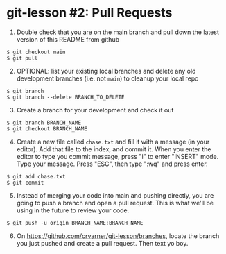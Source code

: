 # git-lesson #2: Pull Requests

1. Double check that you are on the main branch and pull down the latest version of this README from github
```
$ git checkout main
$ git pull
```

2. OPTIONAL: list your existing local branches and delete any old development branches (i.e. not `main`) to cleanup your local repo
```
$ git branch
$ git branch --delete BRANCH_TO_DELETE
```

3. Create a branch for your development and check it out
```
$ git branch BRANCH_NAME
$ git checkout BRANCH_NAME
```

4. Create a new file called `chase.txt` and fill it with a message (in your editor). Add that file to the index, and commit it. When you enter the editor to type you commit message, press "i" to enter "INSERT" mode. Type your message. Press "ESC", then type ":wq" and press enter.
```
$ git add chase.txt
$ git commit
```

5. Instead of merging your code into main and pushing directly, you are going to push a branch and open a pull request. This is what we'll be using in the future to review your code.
```
$ git push -u origin BRANCH_NAME:BRANCH_NAME
```

6. On https://github.com/crvarner/git-lesson/branches, locate the branch you just pushed and create a pull request. Then text yo boy.
